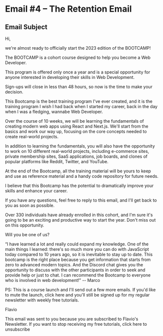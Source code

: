# Email #4 – The Retention Email

## Email Subject

Hi,

we're almost ready to officially start the 2023 edition of the BOOTCAMP!



The BOOTCAMP is a cohort course designed to help you become a Web Developer.

This program is offered only once a year and is a special opportunity for anyone interested in developing their skills in Web Development.

Sign-ups will close in less than 48 hours, so now is the time to make your decision.



This Bootcamp is the best training program I've ever created, and it is the training program I wish I had back when I started my career, back in the day when I was a fledging, wannabe Web Developer.

Over the course of 10 weeks, we will be learning the fundamentals of creating modern web apps using React and Next.js. We'll start from the basics and work our way up, focusing on the core concepts needed to create real-world projects.

In addition to learning the fundamentals, you will also have the opportunity to work on 10 different real-world projects, including e-commerce sites, private membership sites, SaaS applications, job boards, and clones of popular platforms like Reddit, Twitter, and YouTube.

At the end of the Bootcamp, all the training material will be yours to keep and use as reference material and a handy code repository for future needs.

I believe that this Bootcamp has the potential to dramatically improve your skills and enhance your career.

If you have any questions, feel free to reply to this email, and I'll get back to you as soon as possible.

Over 330 individuals have already enrolled in this cohort, and I'm sure it's going to be an exciting and productive way to start the year. Don't miss out on this opportunity.

Will you be one of us?



“I have learned a lot and really could expand my knowledge. One of the main things I learned: there's so much more you can do with JavaScript today compared to 10 years ago, so it is inevitable to stay up to date. This bootcamp is the right place because you get information that starts from zero to advanced modern topics. And the Discord chat gives you the opportunity to discuss with the other participants in order to seek and provide help or just to chat. I can recommend the Bootcamp to everyone who is involved in web development!” -- Marco

 

PS: This is a course launch and I'll send out a few more emails. If you'd like to mute the launch, click here and you'll still be signed up for my regular newsletter with weekly free tutorials.

Flavio

This email was sent to you because you are subscribed to Flavio's Newsletter. If you want to stop receiving my free tutorials, click here to unsubscribe


